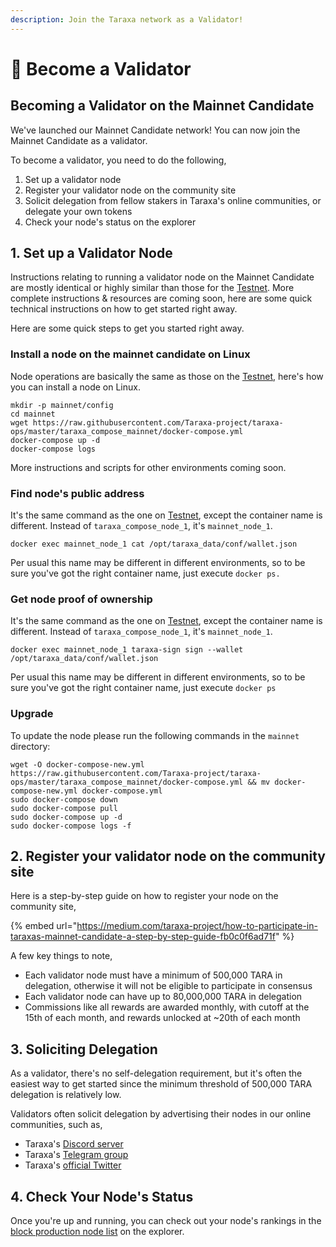```yaml
---
description: Join the Taraxa network as a Validator!
---
```


# 🌱 Become a Validator

## Becoming a Validator on the Mainnet Candidate

We've launched our Mainnet Candidate network! You can now join the Mainnet Candidate as a validator.&#x20;

To become a validator, you need to do the following,&#x20;

1. Set up a validator node&#x20;
2. Register your validator node on the community site&#x20;
3. Solicit delegation from fellow stakers in Taraxa's online communities, or delegate your own tokens&#x20;
4. Check your node's status on the explorer&#x20;



## 1.  Set up a Validator Node&#x20;

Instructions relating to running a validator node on the Mainnet Candidate are mostly identical or highly similar than those for the [Testnet](../node-setup/testnet\_node\_setup/). More complete instructions & resources are coming soon, here are some quick technical instructions on how to get started right away.&#x20;

Here are some quick steps to get you started right away.&#x20;

###

### Install a node on the mainnet candidate on Linux

Node operations are basically the same as those on the [Testnet](../node-setup/testnet\_node\_setup/linux.md), here's how you can install a node on Linux.&#x20;

```
mkdir -p mainnet/config
cd mainnet
wget https://raw.githubusercontent.com/Taraxa-project/taraxa-ops/master/taraxa_compose_mainnet/docker-compose.yml
docker-compose up -d
docker-compose logs
```

More instructions and scripts for other environments coming soon.&#x20;

###

### Find node's public address

It's the same command as the one on [Testnet](../node-setup/node\_address.md), except the container name is different. Instead of `taraxa_compose_node_1`, it's `mainnet_node_1`.&#x20;

```
docker exec mainnet_node_1 cat /opt/taraxa_data/conf/wallet.json
```

Per usual this name may be different in different environments, so to be sure you've got the right container name, just execute `docker ps.`&#x20;

###

### Get node proof of ownership&#x20;

It's the same command as the one on [Testnet](../node-setup/proof\_owership.md), except the container name is different. Instead of `taraxa_compose_node_1`, it's `mainnet_node_1`.&#x20;

```
docker exec mainnet_node_1 taraxa-sign sign --wallet /opt/taraxa_data/conf/wallet.json
```

Per usual this name may be different in different environments, so to be sure you've got the right container name, just execute `docker ps`



### Upgrade&#x20;

To update the node please run the following commands in the `mainnet` directory:

```
wget -O docker-compose-new.yml https://raw.githubusercontent.com/Taraxa-project/taraxa-ops/master/taraxa_compose_mainnet/docker-compose.yml && mv docker-compose-new.yml docker-compose.yml
sudo docker-compose down
sudo docker-compose pull
sudo docker-compose up -d
sudo docker-compose logs -f
```



## 2.  Register your validator node on the community site&#x20;

Here is a step-by-step guide on how to register your node on the community site,&#x20;

{% embed url="https://medium.com/taraxa-project/how-to-participate-in-taraxas-mainnet-candidate-a-step-by-step-guide-fb0c0f6ad71f" %}

A few key things to note,&#x20;

* Each validator node must have a minimum of 500,000 TARA in delegation, otherwise it will not be eligible to participate in consensus&#x20;
* Each validator node can have up to 80,000,000 TARA in delegation&#x20;
* Commissions like all rewards are awarded monthly, with cutoff at the 15th of each month, and rewards unlocked at \~20th of each month&#x20;



## 3.  Soliciting Delegation

As a validator, there's no self-delegation requirement, but it's often the easiest way to get started since the minimum threshold of 500,000 TARA delegation is relatively low.&#x20;

Validators often solicit delegation by advertising their nodes in our online communities, such as,&#x20;

* Taraxa's [Discord server](https://www.taraxa.io/discord)
* Taraxa's [Telegram group](https://www.taraxa.io/tg)
* Taraxa's [official Twitter](https://twitter.com/taraxa\_project)



## 4.  Check Your Node's Status&#x20;

Once you're up and running, you can check out your node's rankings in the [block production node list](https://explorer.mainnet.taraxa.io/nodes) on the explorer.&#x20;

